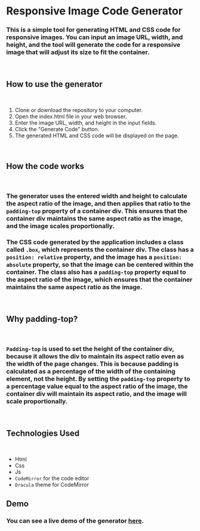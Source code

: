 # Responsive Image Code Generator

### This is a simple tool for generating HTML and CSS code for responsive images. You can input an image URL, width, and height, and the tool will generate the code for a responsive image that will adjust its size to fit the container.

<br>

## How to use the generator

<br>


<ol>
<li>
Clone or download the repository to your computer.</li>
<li>Open the index.html file in your web browser.</li>
<li>Enter the image URL, width, and height in the input fields.</li>
<li>Click the "Generate Code" button.</li>
<li>
The generated HTML and CSS code will be displayed on the page.
</li>
</ol>

<br>

## How the code works

<br>


### The generator uses the entered width and height to calculate the aspect ratio of the image, and then applies that ratio to the `padding-top` property of a container div. This ensures that the container div maintains the same aspect ratio as the image, and the image scales proportionally.

### The CSS code generated by the application includes a class called `.box`, which represents the container div. The class has a `position: relative` property, and the image has a `position: absolute` property, so that the image can be centered within the container. The class also has a `padding-top` property equal to the aspect ratio of the image, which ensures that the container maintains the same aspect ratio as the image.

<br>


## Why padding-top?

<br>


### `Padding-top` is used to set the height of the container div, because it allows the div to maintain its aspect ratio even as the width of the page changes. This is because padding is calculated as a percentage of the width of the containing element, not the height. By setting the `padding-top` property to a percentage value equal to the aspect ratio of the image, the container div will maintain its aspect ratio, and the image will scale proportionally.

<br>


## Technologies Used

<br>


- Html
- Css
- Js
- `CodeMirror` for the code editor
- `Dracula` theme for CodeMirror

## Demo

### You can see a live demo of the generator [here](https://responsive-img-generator.netlify.app).



